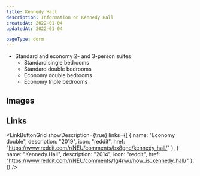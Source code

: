 ```yaml
---
title: Kennedy Hall
description: Information on Kennedy Hall
createdAt: 2022-01-04
updatedAt: 2022-01-04

pageType: dorm
---
```




<Expandable title="Dorm Information" variant="gray">

- Standard and economy 2- and 3-person suites
  - Standard single bedrooms
  - Standard double bedrooms
  - Economy double bedrooms
  - Economy triple bedrooms

</Expandable>

## Images

<Expandable title="Videos" icon="video" variant="gray">
  <div className="grid grid-cols-1 gap-base">
    <YoutubeEmbed videoId="ugVRXbFlht4" />
  </div>
</Expandable>

## Links

<LinkButtonGrid showDescription={true} links={[
{
name: "Economy double",
description: "2019",
icon: "reddit",
href: "https://www.reddit.com/r/NEU/comments/bx8gnc/kennedy_hall/"
},
{
name: "Kennedy Hall",
description: "2014",
icon: "reddit",
href: "https://www.reddit.com/r/NEU/comments/1g4rwu/how_is_kennedy_hall/"
},
]} />
